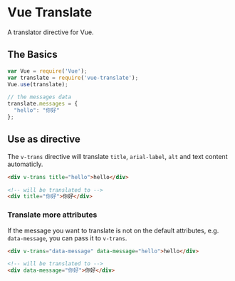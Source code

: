 # Vue Translate

A translator directive for Vue.


## The Basics

```js
var Vue = require('Vue');
var translate = require('vue-translate');
Vue.use(translate);

// the messages data
translate.messages = {
  "hello": "你好"
};
```

## Use as directive

The `v-trans` directive will translate `title`, `arial-label`, `alt` and text content
automaticly.

```html
<div v-trans title="hello">hello</div>

<!-- will be translated to -->
<div title="你好">你好</div>
```

### Translate more attributes

If the message you want to translate is not on the default attributes, e.g. `data-message`,
you can pass it to `v-trans`.

```html
<div v-trans="data-message" data-message="hello">hello</div>

<!-- will be translated to -->
<div data-message="你好">你好</div>
```
